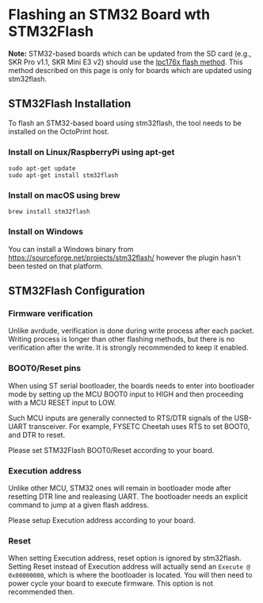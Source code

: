 # Flashing an STM32 Board wth STM32Flash

**Note:** STM32-based boards which can be updated from the SD card (e.g., SKR Pro v1.1, SKR Mini E3 v2) should use the [lpc176x flash method](lpc176x.md).  This method described on this page is only for boards which are updated using stm32flash.

## STM32Flash Installation
To flash an STM32-based board using stm32flash, the tool needs to be installed on the OctoPrint host.

### Install on Linux/RaspberryPi using apt-get

```
sudo apt-get update
sudo apt-get install stm32flash
```

### Install on macOS using brew
```
brew install stm32flash
```

### Install on Windows
You can install a Windows binary from https://sourceforge.net/projects/stm32flash/ however the plugin hasn't been tested on that platform.

## STM32Flash Configuration
### Firmware verification
Unlike avrdude, verification is done during write process after each packet. Writing process is longer than other flashing methods, but there is no verification after the write. It is strongly recommended to keep it enabled.

### BOOT0/Reset pins
When using ST serial bootloader, the boards needs to enter into bootloader mode by setting up the MCU BOOT0 input to HIGH and then proceeding with a MCU RESET input to LOW. 

Such MCU inputs are generally connected to RTS/DTR signals of the USB-UART transceiver.  For example, FYSETC Cheetah uses RTS to set BOOT0, and DTR to reset.

Please set STM32Flash BOOT0/Reset according to your board.

### Execution address
Unlike other MCU, STM32 ones will remain in bootloader mode after resetting DTR line and realeasing UART. The bootloader needs an explicit command to jump at a given flash address.

Please setup Execution address according to your board.

### Reset
When setting Execution address, reset option is ignored by stm32flash. Setting Reset instead of Execution address will actually send an `Execute @ 0x00000000`, which is where the bootloader is located. You will then need to power cycle your board to execute firmware. This option is not recommended then. 
